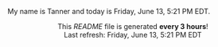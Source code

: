 My name is Tanner and today is Friday, June 13, 5:21 PM EDT.

<p align="center">This <i>README</i> file is generated <b>every 3 hours</b>!</br>Last refresh: Friday, June 13, 5:21 PM EDT<br /></p>
